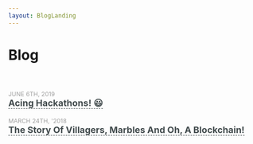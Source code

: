 ```yaml
---
layout: BlogLanding
---
```


# Blog
<br/>

<p class="header">
  <span class="date">June 6th, 2019</span><br/>
  <a href="/blog/hackathons/">Acing Hackathons! &#128515; </a>
</p>
<p class="header">
  <span class="date">March 24th, '2018</span><br/>
  <a href="/blog/blockchain/">The Story Of Villagers, Marbles And Oh, A Blockchain!</a>
</p>

<style>
.header {
  text-align: left;
  font-size: 18px;
  font-weight: bold;
}
.date {
  font-weight: lighter;
  font-size: 12px;
  color: #a0a0a0;
  text-transform: uppercase;
}
a:link {
  color: #414a4c;
  border-bottom: dashed 1px;
  text-decoration: none;
}
a:hover {
  color: #414a4c;
  border-bottom: dashed 2px;
}
a:visited {
  color: #414a4c;
}
</style>
